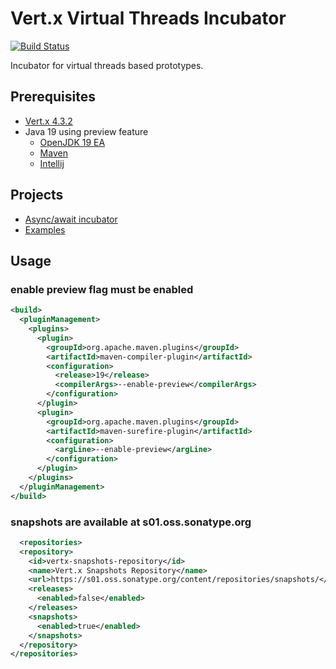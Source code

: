 # Vert.x Virtual Threads Incubator

[![Build Status](https://github.com/vert-x3/vertx-virtual-threads-incubator/workflows/CI/badge.svg?branch=main)](https://github.com/vert-x3/vertx-virtual-threads-incubator/actions?query=workflow%3ACI)

Incubator for virtual threads based prototypes.

## Prerequisites

- [Vert.x 4.3.2](https://vertx.io/docs/4.3.2)
- Java 19 using preview feature
  - [OpenJDK 19 EA](https://jdk.java.net/19/)
  - [Maven](https://stackoverflow.com/questions/52232681/compile-and-execute-a-jdk-preview-feature-with-maven)
  - [Intellij](https://foojay.io/today/how-to-run-project-loom-from-intellij-idea/)

## Projects

- [Async/await incubator](vertx-async-await-incubator/README.md)
- [Examples](examples/README.md)

## Usage

### enable preview flag must be enabled

```xml
<build>
  <pluginManagement>
    <plugins>
      <plugin>
        <groupId>org.apache.maven.plugins</groupId>
        <artifactId>maven-compiler-plugin</artifactId>
        <configuration>
          <release>19</release>
          <compilerArgs>--enable-preview</compilerArgs>
        </configuration>
      </plugin>
      <plugin>
        <groupId>org.apache.maven.plugins</groupId>
        <artifactId>maven-surefire-plugin</artifactId>
        <configuration>
          <argLine>--enable-preview</argLine>
        </configuration>
      </plugin>
    </plugins>
  </pluginManagement>
</build>
```

### snapshots are available at s01.oss.sonatype.org

```xml
  <repositories>
  <repository>
    <id>vertx-snapshots-repository</id>
    <name>Vert.x Snapshots Repository</name>
    <url>https://s01.oss.sonatype.org/content/repositories/snapshots/</url>
    <releases>
      <enabled>false</enabled>
    </releases>
    <snapshots>
      <enabled>true</enabled>
    </snapshots>
  </repository>
</repositories>
```
